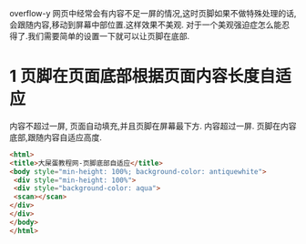 <div class="jumbotron">
<p>overflow-y 网页中经常会有内容不足一屏的情况,这时页脚如果不做特殊处理的话,会跟随内容,移动到屏幕中部位置.这样效果不美观.
对于一个美观强迫症怎么能忍得了.我们需要简单的设置一下就可以让页脚在底部.</p>
</div>

1 页脚在页面底部根据页面内容长度自适应
===

内容不超过一屏, 页面自动填充,并且页脚在屏幕最下方. 内容超过一屏. 页脚在内容底部,跟随内容自适应高度.

```html
<html>
<title>大屎蛋教程网-页脚底部自适应</title>
<body style="min-height: 100%; background-color: antiquewhite">
 <div style="min-height: 100%">
 <div style="background-color: aqua">
 <scan></scan>
</div>
</div>
</body>
</html>
```